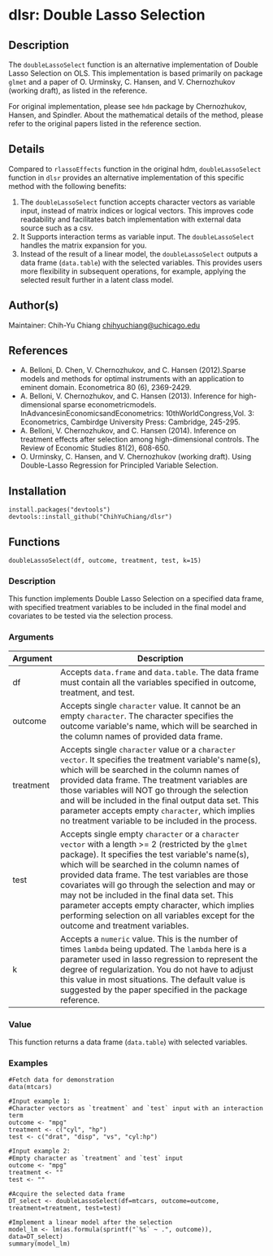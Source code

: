 # dlsr: Double Lasso Selection

## Description
The `doubleLassoSelect` function is an alternative implementation of Double Lasso Selection on OLS. This implementation is based primarily on package `glmet` and a paper of O. Urminsky, C. Hansen, and V. Chernozhukov (working draft), as listed in the reference.

For original implementation, please see `hdm` package by Chernozhukov, Hansen, and Spindler. About the mathematical details of the method, please refer to the original papers listed in the reference section. 

## Details
Compared to `rlassoEffects` function in the original hdm, `doubleLassoSelect` function in `dlsr` provides an alternative implementation of this specific method with the following benefits:  
1. The `doubleLassoSelect` function accepts character vectors as variable input, instead of matrix indices or logical vectors. This improves code readability and facilitates batch implementation with external data source such as a csv.
1. It Supports interaction terms as variable input. The `doubleLassoSelect` handles the matrix expansion for you. 
1. Instead of the result of a linear model, the `doubleLassoSelect` outputs a data frame (`data.table`) with the selected variables. This provides users more flexibility in subsequent operations, for example, applying the selected result further in a latent class model.

## Author(s)
Maintainer: Chih-Yu Chiang chihyuchiang@uchicago.edu 

## References
- A. Belloni, D. Chen, V. Chernozhukov, and C. Hansen (2012).Sparse models and methods for optimal instruments with an application to eminent domain. Econometrica 80 (6), 2369-2429. 
- A. Belloni, V. Chernozhukov, and C. Hansen (2013). Inference for high-dimensional sparse econometricmodels. InAdvancesinEconomicsandEconometrics: 10thWorldCongress,Vol. 3: Econometrics, Cambirdge University Press: Cambridge, 245-295. 
- A. Belloni, V. Chernozhukov, and C. Hansen (2014). Inference on treatment effects after selection among high-dimensional controls. The Review of Economic Studies 81(2), 608-650. 
- O. Urminsky, C. Hansen, and V. Chernozhukov (working draft). Using Double-Lasso Regression for Principled Variable Selection.

## Installation
```
install.packages("devtools")  
devtools::install_github("ChihYuChiang/dlsr")
```

## Functions
```
doubleLassoSelect(df, outcome, treatment, test, k=15)
```

### Description
This function implements Double Lasso Selection on a specified data frame, with specified treatment variables to be included in the final model and covariates to be tested via the selection process.

### Arguments
Argument | Description
------- | ------
df | Accepts `data.frame` and `data.table`. The data frame must contain all the variables specified in outcome, treatment, and test.
outcome | Accepts single `character` value. It cannot be an empty `character`. The character specifies the outcome variable's name, which will be searched in the column names of provided data frame.
treatment | Accepts single `character` value or a `character vector`. It specifies the treatment variable's name(s), which will be searched in the column names of provided data frame. The treatment variables are those variables will NOT go through the selection and will be included in the final output data set. This parameter accepts empty `character`, which implies no treatment variable to be included in the process.
test | Accepts single empty `character` or a `character vector` with a length >= 2 (restricted by the `glmet` package). It specifies the test variable's name(s), which will be searched in the column names of provided data frame. The test variables are those covariates will go through the selection and may or may not be included in the final data set. This parameter accepts empty character, which implies performing selection on all variables except for the outcome and treatment variables.
k | Accepts a `numeric` value. This is the number of times `lambda` being updated. The `lambda` here is a parameter used in lasso regression to represent the degree of regularization. You do not have to adjust this value in most situations. The default value is suggested by the paper specified in the package reference.

### Value
This function returns a data frame (`data.table`) with selected variables.

### Examples
```
#Fetch data for demonstration
data(mtcars)

#Input example 1:
#Character vectors as `treatment` and `test` input with an interaction term
outcome <- "mpg"
treatment <- c("cyl", "hp")
test <- c("drat", "disp", "vs", "cyl:hp")

#Input example 2:
#Empty character as `treatment` and `test` input
outcome <- "mpg"
treatment <- ""
test <- ""

#Acquire the selected data frame
DT_select <- doubleLassoSelect(df=mtcars, outcome=outcome, treatment=treatment, test=test)

#Implement a linear model after the selection
model_lm <- lm(as.formula(sprintf("`%s` ~ .", outcome)), data=DT_select)
summary(model_lm)
```

